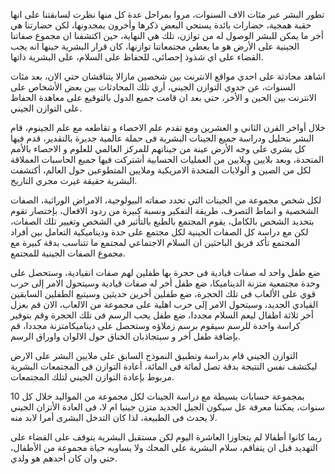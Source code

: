 

تطور البشر عبر مئات الاف السنوات، مروا بمراحل عدة كل منها نظرت لسابقتنا على انها
حقبة همجية، حضارات بائدة يستحي البعض ذكرها وأخرون يمجدونها، لكن حضارتنا هي أخر
ما يمكن للبشر الوصول له من توازن، تلك هي النهاية، حين اكتشفنا ان مجموع صفاتنا
الجينية على الأرض هو ما يعطي مجتمعاتنا توازنها، كان قرار البشرية حينها انه يجب
القضاء على اي شذوذ إحصائي، للحفاظ على السلام، على البشرية ذاتها.

اشاهد محادثة على احدي مواقع الانترنت بين شخصين مازالا يتناقشان حتي الان، بعد
مئات السنوات، عن جدوي التوازن الجيني، أري تلك المحادثات بين بعض الأشخاص على
الانترنت بين الحين و الأخر، حتي بعد ان قامت جميع الدول بالتوقيع على معاهدة
الحفاظ على التوازن الجيني.

خلال أواخر القرن الثاني و العشرين ومع تقدم علم الاحصاء و تقاطعه مع علم الجينوم،
قام البشر بتحليل ودراسة جميع الجينات البشرية فى حملة عالمية جديرة بالتقدير، قدم
فيها كل بشري على وجه الأرض عينة من جيناتهم للمركز العالمي للعلوم و الاحصاء
بالأمم المتحدة، وبعد بلايين وبلايين من العمليات الحسابية أشتركت فيها جميع
الحاسبات العملاقة لكل من الصين و ألولايات المتحدة الامريكية وملايين المتطوعين
حول العالم، أكتشفت البشرية حقيقة غيرت مجري التاريخ.

لكل شخص مجموعة من الجينات التي تحدد صفاته البيولوجية، الامراض الوراثية، الصفات
الشخصية و انماط التصرف، طريقة التفكير ونسبة كبيرة من ردود الافعال، بإختصار تقوم
بتحديد الشخص بالكامل، يقوم المجتمع بالطبع بالتأثير في الشخص وتغيير تلك الصفات،
لكن مع دراسة كل الصفات الجينية لكل مجتمع على حدة وديناميكية التعامل بين أفراد
المجتمع تأكد فريق الباحثين ان السلام الاجتماعي لمجتمع ما تتناسب بدقة كبيرة مع
مجموع الصفات الجينية للمجتمع.

ضع طفل واحد له صفات قيادية فى حجرة بها طفلين لهم صفات انقيادية، وستحصل على وحدة
مجتمعية متزنة الديناميكا، ضع طفل أخر له صفات قيادية وسيتحول الامر إلى حرب قوي
على الألعاب فى تلك الحجرة، ضع طفلين أخرين حديثين وسيتبع الطفلين السابقين القيادي
الجديد، وسيتحول الامر إلى حرب اهلية على مجموعة من الالعاب، الان قم بعزل أخر
ثلاثة اطفال ليعم السلام مجددا، ضع طفل يحب الرسم فى تلك الحجرة وقم بتوفير كراسة
واحدة للرسم سيقوم برسم زملاؤه وستحصل على ديناميكامتزنة مجددا، قم بإضافة طفل أخر
و سيتجاذبان الخناق حول الالوان واوراق الرسم.

التوازن الجيني قام بدراسة وتطبيق النموذج السابق على ملايين البشر على الارض
ليكتشف نفس النتيجة بدقة تصل لمائة فى المائة، أعادة التوازن فى المجتمعات البشرية
مربوط بإعادة التوازن الجيني لتلك المجتمعات.

بمجموعة حسابات بسيطة مع دراسة الجينات لكل مجموعة من المواليد خلال كل 10 سنوات،
يمكننا معرفة عل سيكون الجيل الجديد متزن جينيا ام لا، فى العادة الأتزان الجيني لا
يحدث فى الطبيعة، لذا كان التدخل البشرى أمرا لابد منه.

ربما كانوا أطفالا لم يتجاوزا العاشرة اليوم لكن مستقبل البشرية يتوقف على القضاء
على التهديد قبل ان يتفاقم، سلام البشرية على المحك ولا يساويه حياة مجموعة من
الأطفال، حتي وان كان أحدهم هو ولدي.
